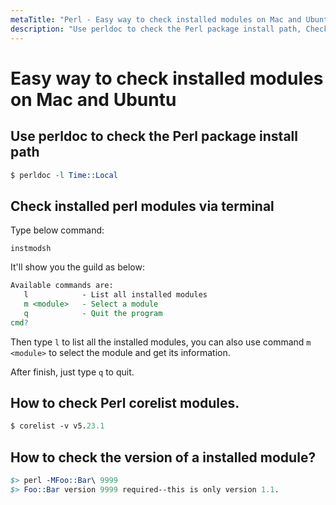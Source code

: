 ```yaml
---
metaTitle: "Perl - Easy way to check installed modules on Mac and Ubuntu"
description: "Use perldoc to check the Perl package install path, Check installed perl modules via terminal, How to check Perl corelist modules., How to check the version of a installed module?"
---
```


# Easy way to check installed modules on Mac and Ubuntu




## Use perldoc to check the Perl package install path


```perl
$ perldoc -l Time::Local

```



## Check installed perl modules via terminal


Type below command:

`instmodsh`

It'll show you the guild as below:

```perl
Available commands are:
   l            - List all installed modules
   m <module>   - Select a module
   q            - Quit the program
cmd?

```

Then type `l` to list all the installed modules, you can also use command `m <module>` to select the module and get its information.

After finish, just type `q` to quit.



## How to check Perl corelist modules.


```perl
$ corelist -v v5.23.1

```



## How to check the version of a installed module?


```perl
$> perl -MFoo::Bar\ 9999
$> Foo::Bar version 9999 required--this is only version 1.1.

```

